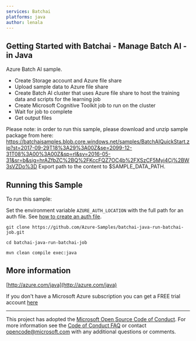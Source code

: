 ```yaml
---
services: Batchai
platforms: java
author: lenala
---
```


## Getting Started with Batchai - Manage Batch AI - in Java ##


  Azure Batch AI sample.
   - Create Storage account and Azure file share
   - Upload sample data to Azure file share
   - Create Batch AI cluster that uses Azure file share to host the training data and scripts for the learning job
   - Create Microsoft Cognitive Toolkit job to run on the cluster
   - Wait for job to complete
   - Get output files
 
  Please note: in order to run this sample, please download and unzip sample package from here: https://batchaisamples.blob.core.windows.net/samples/BatchAIQuickStart.zip?st=2017-09-29T18%3A29%3A00Z&se=2099-12-31T08%3A00%3A00Z&sp=rl&sv=2016-05-31&sr=b&sig=hrAZfbZC%2BQ%2FKccFQZ7OC4b%2FXSzCF5Myi4Cj%2BW3sVZDo%3D
  Export path to the content to $SAMPLE_DATA_PATH.
 

## Running this Sample ##

To run this sample:

Set the environment variable `AZURE_AUTH_LOCATION` with the full path for an auth file. See [how to create an auth file](https://github.com/Azure/azure-sdk-for-java/blob/master/AUTH.md).

    git clone https://github.com/Azure-Samples/batchai-java-run-batchai-job.git

    cd batchai-java-run-batchai-job

    mvn clean compile exec:java

## More information ##

[http://azure.com/java](http://azure.com/java)

If you don't have a Microsoft Azure subscription you can get a FREE trial account [here](http://go.microsoft.com/fwlink/?LinkId=330212)

---

This project has adopted the [Microsoft Open Source Code of Conduct](https://opensource.microsoft.com/codeofconduct/). For more information see the [Code of Conduct FAQ](https://opensource.microsoft.com/codeofconduct/faq/) or contact [opencode@microsoft.com](mailto:opencode@microsoft.com) with any additional questions or comments.